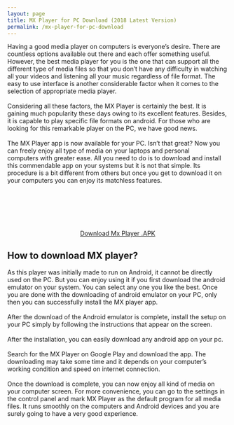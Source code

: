 ```yaml
---
layout: page
title: MX Player for PC Download (2018 Latest Version)
permalink: /mx-player-for-pc-download
---
```


<script async src="//pagead2.googlesyndication.com/pagead/js/adsbygoogle.js"></script>
<!-- Esnek -->
<ins class="adsbygoogle"
     style="display:block"
     data-ad-client="ca-pub-7942429830883405"
     data-ad-slot="5130793994"
     data-ad-format="auto"></ins>
<script>
(adsbygoogle = window.adsbygoogle || []).push({});
</script>
Having a good media player on computers is everyone’s desire. There are countless options available
out there and each offer something useful. However, the best media player for you is the one that can
support all the different type of media files so that you don’t have any difficulty in watching all your
videos and listening all your music regardless of file format. The easy to use interface is another
considerable factor when it comes to the selection of appropriate media player.<br><br>
Considering all these factors, the MX Player is certainly the best. It is gaining much popularity these days
owing to its excellent features. Besides, it is capable to play specific file formats on android. For those
who are looking for this remarkable player on the PC, we have good news.<br><br>
The MX Player app is now available for your PC. Isn’t that great? Now you can freely enjoy all type of
media on your laptops and personal computers with greater ease. All you need to do is to download and
install this commendable app on your systems but it is not that simple. Its procedure is a bit different
from others but once you get to download it on your computers you can enjoy its matchless features.
<center>
<script async src="//pagead2.googlesyndication.com/pagead/js/adsbygoogle.js"></script>
<!-- Baglanti20090 -->
<ins class="adsbygoogle"
     style="display:inline-block;width:200px;height:90px"
     data-ad-client="ca-pub-7942429830883405"
     data-ad-slot="9116964791"></ins>
<script>
(adsbygoogle = window.adsbygoogle || []).push({});
</script>
</center>
<center><a href="https://mxplayer.plusapkz.com/mx-player-download">Download Mx Player .APK</a></center>
<h2>How to download MX player?</h2>
As this player was initially made to run on Android, it cannot be directly used on the PC. But you can
enjoy using it if you first download the android emulator on your system. You can select any one you like
the best. Once you are done with the downloading of android emulator on your PC, only then you can
successfully install the MX player app.<br><br>
After the download of the Android emulator is complete, install the setup on your PC simply by
following the instructions that appear on the screen.<br><br>
After the installation, you can easily download any android app on your pc.<br><br>
Search for the MX Player on Google Play and download the app. The downloading may take some time
and it depends on your computer’s working condition and speed on internet connection.<br><br>
Once the download is complete, you can now enjoy all kind of media on your computer screen. For
more convenience, you can go to the settings in the control panel and mark MX Player as the default
program for all media files. It runs smoothly on the computers and Android devices and you are surely
going to have a very good experience.
<center>
<script async src="//pagead2.googlesyndication.com/pagead/js/adsbygoogle.js"></script>
<!-- 336 -->
<ins class="adsbygoogle"
     style="display:inline-block;width:336px;height:280px"
     data-ad-client="ca-pub-7942429830883405"
     data-ad-slot="9585734309"></ins>
<script>
(adsbygoogle = window.adsbygoogle || []).push({});
</script>
</center>

